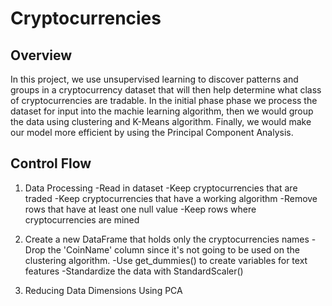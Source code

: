 # Cryptocurrencies
## Overview
In this project, we use unsupervised learning to discover patterns and groups in a cryptocurrency dataset that will then help determine what class of cryptocurrencies are tradable. In the initial phase phase we process the dataset for input into the machie learning algorithm, then we would group the data using clustering and K-Means algorithm. Finally, we would make our model more efficient by using the Principal Component Analysis.

## Control Flow
1. Data Processing
    -Read in dataset
    -Keep cryptocurrencies that are traded
    -Keep cryptocurrencies that have a working algorithm
    -Remove rows that have at least one null value
    -Keep rows where cryptocurrencies are mined
2. Create a new DataFrame that holds only the cryptocurrencies names
    -Drop the 'CoinName' column since it's not going to be used on the clustering algorithm.
    -Use get_dummies() to create variables for text features
    -Standardize the data with StandardScaler()
    
 3. Reducing Data Dimensions Using PCA
